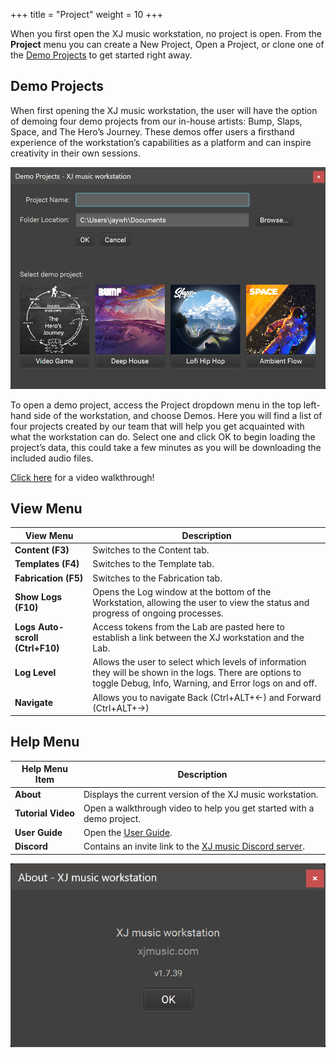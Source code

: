 +++
title = "Project"
weight = 10
+++

When you first open the XJ music workstation, no project is open. From the **Project** menu you can create a New Project, Open a Project, or clone one of the [Demo Projects](#demo-projects) to get started right away.


## Demo Projects

When first opening the XJ music workstation, the user will have the option of demoing four demo projects from our in-house artists: Bump, Slaps, Space, and The Hero’s Journey. These demos offer users a firsthand experience of the workstation’s capabilities as a platform and can inspire creativity in their own sessions.

![Demo Projects](demo-projects.png?width=600px)

To open a demo project, access the Project dropdown menu in the top left-hand side of the workstation, and choose Demos. Here you will find a list of four projects created by our team that will help you get acquainted with what the workstation can do. Select one and click OK to begin loading the project’s data, this could take a few minutes as you will be downloading the included audio files.

[Click here](https://youtu.be/z5i8ZD8AyWE) for a video walkthrough!


## View Menu

| View Menu                   | Description                                                                                                                                  |
|-----------------------------|-------------------------------------------------------------------------------|
| **Content (F3)**                | Switches to the Content tab.                                                                                                                                       |
| **Templates (F4)**              | Switches to the Template tab.                                                                                                                                      |
| **Fabrication (F5)**            | Switches to the Fabrication tab.                                                                                                                                   |
| **Show Logs (F10)**             | Opens the Log window at the bottom of the Workstation, allowing the user to view the status and progress of ongoing processes.                                     |
| **Logs Auto-scroll (Ctrl+F10)** | Access tokens from the Lab are pasted here to establish a link between the XJ workstation and the Lab.                                                             |
| **Log Level**                   | Allows the user to select which levels of information they will be shown in the logs. There are options to toggle Debug, Info, Warning, and Error logs on and off. |
| **Navigate**                    | Allows you to navigate Back (Ctrl+ALT+←) and Forward (Ctrl+ALT+→)                                                                                                  |


## Help Menu

| Help Menu Item     | Description                                                                              |
|--------------------|------------------------------------------------------------------------------------------|
| **About**          | Displays the current version of the XJ music workstation.                                |
| **Tutorial Video** | Open a walkthrough video to help you get started with a demo project.                    |
| **User Guide**     | Open the [User Guide]().                                                                 |
| **Discord**        | Contains an invite link to the [XJ music Discord server](https://discord.gg/nbjHgD8xrn). |

![About](about.png?width=400px)
